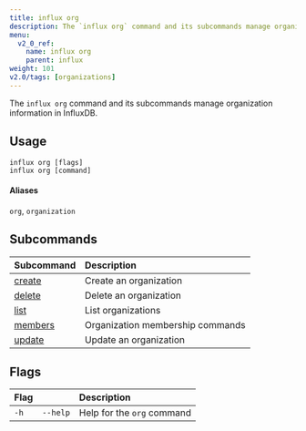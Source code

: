 ```yaml
---
title: influx org
description: The `influx org` command and its subcommands manage organization information in InfluxDB.
menu:
  v2_0_ref:
    name: influx org
    parent: influx
weight: 101
v2.0/tags: [organizations]
---
```


The `influx org` command and its subcommands manage organization information in InfluxDB.

## Usage
```
influx org [flags]
influx org [command]
```

#### Aliases
`org`, `organization`

## Subcommands
| Subcommand                                        | Description                      |
|:----------                                        |:-----------                      |
| [create](/v2.0/reference/cli/influx/org/create)   | Create an organization           |
| [delete](/v2.0/reference/cli/influx/org/delete)   | Delete an organization           |
| [list](/v2.0/reference/cli/influx/org/list)       | List organizations               |
| [members](/v2.0/reference/cli/influx/org/members) | Organization membership commands |
| [update](/v2.0/reference/cli/influx/org/update)   | Update an organization           |

## Flags
| Flag |          | Description                |
|:---- |:---      |:-----------                |
| `-h` | `--help` | Help for the `org` command |
